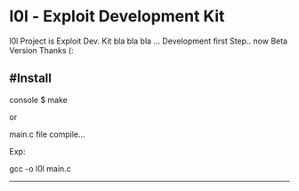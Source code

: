 # l0l - Exploit Development Kit

l0l Project is Exploit Dev. Kit bla bla bla ... Development first Step.. now Beta Version Thanks (:

#Install
-----

console $ make


or 

  main.c file compile... 

Exp: 

  gcc -o l0l main.c  
  
-----

